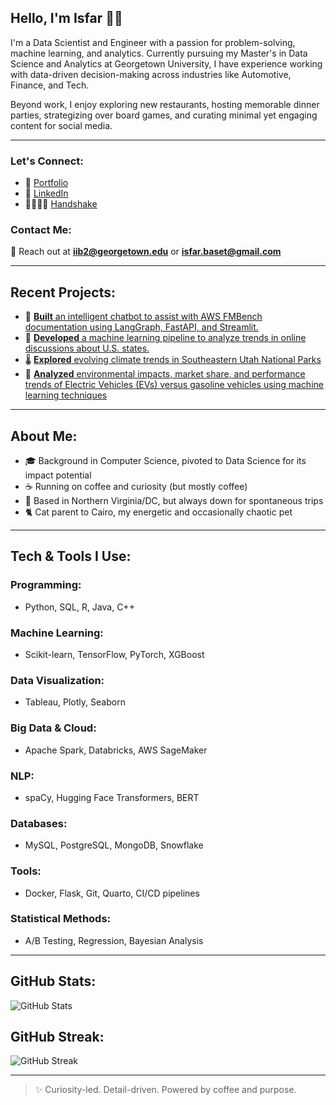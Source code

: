 ## Hello, I'm Isfar 👋🏼

I'm a Data Scientist and Engineer with a passion for problem-solving, machine learning, and analytics. Currently pursuing my Master's in Data Science and Analytics at Georgetown University, I have experience working with data-driven decision-making across industries like Automotive, Finance, and Tech.

Beyond work, I enjoy exploring new restaurants, hosting memorable dinner parties, strategizing over board games, and curating minimal yet engaging content for social media.

---

### Let's Connect:
- 🔗 [Portfolio](https://isfarbaset.github.io/portfolio/)
- 💼 [LinkedIn](https://linkedin.com/in/isfarbaset)
- 🫱🏼‍🫲🏽 [Handshake](https://georgetown.joinhandshake.com/profiles/ck7gh6)

### Contact Me:
📧 Reach out at **iib2@georgetown.edu** or **isfar.baset@gmail.com**

---

## Recent Projects:

- 🤖 [**Built** an intelligent chatbot to assist with AWS FMBench documentation using LangGraph, FastAPI, and Streamlit.](https://medium.com/@isfarbaset/fmbench-assistant-an-ai-chatbot-for-navigating-foundation-model-benchmarking-with-fmbench-39615ff08161)
- 🚀 [**Developed** a machine learning pipeline to analyze trends in online discussions about U.S. states.](https://isfarbaset.github.io/fall-2024-project-team-29/)
- 🌡️ [**Explored** evolving climate trends in Southeastern Utah National Parks](https://isfarbaset.georgetown.domains/story-project/_site/)
- 🚗 [**Analyzed** environmental impacts, market share, and performance trends of Electric Vehicles (EVs) versus gasoline vehicles using machine learning techniques](https://isfarbaset.github.io/ev-insights/)

---

## About Me:

- 🎓 Background in Computer Science, pivoted to Data Science for its impact potential
- ☕ Running on coffee and curiosity (but mostly coffee)
- 📍 Based in Northern Virginia/DC, but always down for spontaneous trips
- 🐈 Cat parent to Cairo, my energetic and occasionally chaotic pet

---

## Tech & Tools I Use:

### Programming:
- Python, SQL, R, Java, C++

### Machine Learning:
- Scikit-learn, TensorFlow, PyTorch, XGBoost

### Data Visualization:
- Tableau, Plotly, Seaborn

### Big Data & Cloud:
- Apache Spark, Databricks, AWS SageMaker

### NLP:
- spaCy, Hugging Face Transformers, BERT

### Databases:
- MySQL, PostgreSQL, MongoDB, Snowflake

### Tools:
- Docker, Flask, Git, Quarto, CI/CD pipelines

### Statistical Methods:
- A/B Testing, Regression, Bayesian Analysis

---

## GitHub Stats:
![GitHub Stats](https://github-readme-stats.vercel.app/api?username=isfarbaset&show_icons=true&theme=tokyonight&count_private=false&cache_seconds=0)

## GitHub Streak:
![GitHub Streak](https://streak-stats.demolab.com/?user=isfarbaset&theme=highcontrast)

---
> ✨ Curiosity-led. Detail-driven. Powered by coffee and purpose.

<!---
isfarbaset/isfarbaset is a ✨ special ✨ repository because its `README.md` (this file) appears on your GitHub profile.
You can click the Preview link to take a look at your changes.
--->
